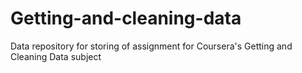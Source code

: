 # Getting-and-cleaning-data
Data repository for storing of assignment for Coursera's Getting and Cleaning Data subject
